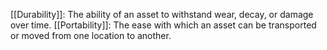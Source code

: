 [[Durability]]: The ability of an asset to withstand wear, decay, or damage over time.
[[Portability]]: The ease with which an asset can be transported or moved from one location to another.